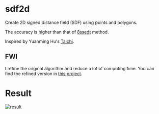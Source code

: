 # sdf2d
Create 2D signed distance field (SDF) using points and polygons.

The accuracy is higher than that of [8ssedt](https://github.com/Lisapple/8SSEDT) method.

Inspired by Yuanming Hu's [Taichi](https://github.com/yuanming-hu/taichi).

## FWI
I refine the original algorithm and reduce a lot of computing time.
You can find the refined version in [this project](https://github.com/iamyoukou/sdf2dWithMPM2D).

# Result
![result](result.gif)
